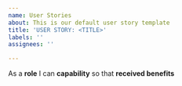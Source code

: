```yaml
---
name: User Stories
about: This is our default user story template
title: 'USER STORY: <TITLE>'
labels: ''
assignees: ''

---
```


As a **role** I can **capability** so that **received benefits**
